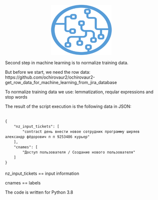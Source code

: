 <p align="center">
  <a href="http://projector.tensorflow.org/">
    <img src="./ml_logo.png" alt="ml_logo" width="200" height="165">
 </a>
</p>

<p>Second step in machine learning is to normalize training data.</p>

<p>But before we start, we need the row data: https://github.com/ochirovaur2/ochirovaur2-get_row_data_for_machine_learning_from_jira_database</p>

<p>To normalize training data we use: lemmatization, reqular expressions and stop words</p>



<p>The result of the script execution is the following data in JSON: </p>
<p></p>

<code>
{
    "nz_input_tickets": [
        "contract день внести новое сотрудник программу ширяев александр фёдорович п п 9253486 курьер"
    ],
    "cnames": [
        "Доступ пользователя / Создание нового пользователя"
    ]
}
</code>


<p style="margin-top: 20px">nz_input_tickets == input information </p>
<p>cnames == labels </p>



<p>The code is written for Python 3.8</p>
